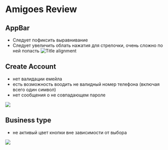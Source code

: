 # Amigoes Review

## AppBar
- Следует пофиксить выравнивание
- Следует увеличить облать нажатия для стрелочки, очень сложно по ней попасть
![Title alignment](https://i.imgur.com/f0dT5iL.png)

## Create Account
- нет валидации емейла
- есть возможность воодить не валидный номер телефона (включая всего один символ)
- нет сообщения о не совпадающем пароле

![](https://i.imgur.com/9FO1OLx.png)


## Business type
- не активый цвет кнопки вне зависимости от выбора

![](https://i.imgur.com/Su5caA7.png)

